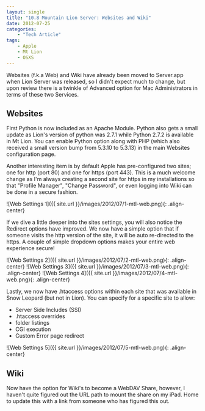 ```yaml
---
layout: single
title: "10.8 Mountain Lion Server: Websites and Wiki"
date: 2012-07-25
categories:
    - "Tech Article"
tags:
    - Apple
    - Mt Lion
    - OSXS
---
```


Websites (f.k.a Web) and Wiki have already been moved to Server.app when Lion Server was released, so I didn't expect much to change, but upon review there is a twinkle of Advanced option for Mac Administrators in terms of these two Services.

Websites
---

First Python is now included as an Apache Module. Python also gets a small update as Lion's version of python was 2.7.1 while Python 2.7.2 is available in Mt Lion. You can enable Python option along with PHP (which also received a small version bump from 5.3.10 to 5.3.13) in the main Websites configuration page.

Another interesting item is by default Apple has pre-configured two sites; one for http (port 80) and one for https (port 443). This is a much welcome change as I'm always creating a second site for https in my installations so that "Profile Manager", "Change Password", or even logging into Wiki can be done in a secure fashion.

![Web Settings 1]({{ site.url }}/images/2012/07/1-mtl-web.png){: .align-center}

If we dive a little deeper into the sites settings, you will also notice the Redirect options have improved. We now have a simple option that if someone visits the http version of the site, it will be auto re-directed to the https. A couple of simple dropdown options makes your entire web experience secure!

![Web Settings 2]({{ site.url }}/images/2012/07/2-mtl-web.png){: .align-center}
![Web Settings 3]({{ site.url }}/images/2012/07/3-mtl-web.png){: .align-center}
![Web Settings 4]({{ site.url }}/images/2012/07/4-mtl-web.png){: .align-center}

Lastly, we now have .htaccess options within each site that was available in Snow Leopard (but not in Lion). You can specify for a specific site to allow:

- Server Side Includes (SSI)
- .htaccess overrides
- folder listings
- CGI execution
- Custom Error page redirect

![Web Settings 5]({{ site.url }}/images/2012/07/5-mtl-web.png){: .align-center}

Wiki
---

Now have the option for Wiki's to become a WebDAV Share, however, I haven't quite figured out the URL path to mount the share on my iPad. Home to update this with a link from someone who has figured this out.
